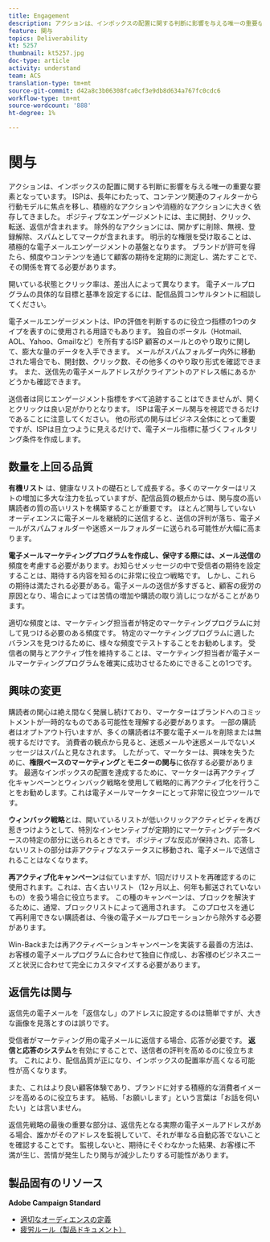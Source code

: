 ```yaml
---
title: Engagement
description: アクションは、インボックスの配置に関する判断に影響を与える唯一の重要な要素となっています。
feature: 関与
topics: Deliverability
kt: 5257
thumbnail: kt5257.jpg
doc-type: article
activity: understand
team: ACS
translation-type: tm+mt
source-git-commit: d42a8c3b06308fca0cf3e9db8d634a767fc0cdc6
workflow-type: tm+mt
source-wordcount: '888'
ht-degree: 1%

---
```



# 関与

アクションは、インボックスの配置に関する判断に影響を与える唯一の重要な要素となっています。 ISPは、長年にわたって、コンテンツ関連のフィルターから行動モデルに焦点を移し、積極的なアクションや消極的なアクションに大きく依存してきました。 ポジティブなエンゲージメントには、主に開封、クリック、転送、返信が含まれます。 除外的なアクションには、開かずに削除、無視、登録解除、スパムとしてマークが含まれます。 明示的な権限を受け取ることは、積極的な電子メールエンゲージメントの基盤となります。 ブランドが許可を得たら、頻度やコンテンツを通じて顧客の期待を定期的に測定し、満たすことで、その関係を育てる必要があります。

開いている状態とクリック率は、差出人によって異なります。 電子メールプログラムの具体的な目標と基準を設定するには、配信品質コンサルタントに相談してください。

電子メールエンゲージメントは、IPの評価を判断するのに役立つ指標の1つのタイプを表すのに使用される用語でもあります。 独自のポータル（Hotmail、AOL、Yahoo、Gmailなど）を所有するISP 顧客のメールとのやり取りに関して、膨大な量のデータを入手できます。 メールがスパムフォルダー内外に移動された場合でも、開封数、クリック数、その他多くのやり取り形式を確認できます。 また、送信先の電子メールアドレスがクライアントのアドレス帳にあるかどうかも確認できます。

送信者は同じエンゲージメント指標をすべて追跡することはできませんが、開くとクリックは良い足がかりとなります。 ISPは電子メール関与を視認できるだけであることに注意してください。 他の形式の関与はビジネス全体にとって重要ですが、ISPは目立つように見えるだけで、電子メール指標に基づくフィルタリング条件を作成します。

## 数量を上回る品質

**有機リスト** は、健康なリストの礎石として成長する。多くのマーケターはリストの増加に多大な注力を払っていますが、配信品質の観点からは、関与度の高い購読者の質の高いリストを構築することが重要です。 ほとんど関与していないオーディエンスに電子メールを継続的に送信すると、送信の評判が落ち、電子メールがスパムフォルダーや迷惑メールフォルダーに送られる可能性が大幅に高まります。

**電子メールマーケティングプログラムを作成し、保守する際には、メール送信の** 頻度を考慮する必要があります。お知らせメッセージの中で受信者の期待を設定することは、期待する内容を知るのに非常に役立つ戦略です。 しかし、これらの期待は満たされる必要がある。電子メールの送信が多すぎると、顧客の疲労の原因となり、場合によっては苦情の増加や購読の取り消しにつながることがあります。

適切な頻度とは、マーケティング担当者が特定のマーケティングプログラムに対して見つける必要のある頻度です。 特定のマーケティングプログラムに適したバランスを見つけるために、様々な頻度でテストすることをお勧めします。 受信者の関与とアクティブ性を維持することは、マーケティング担当者が電子メールマーケティングプログラムを確実に成功させるためにできることの1つです。

## 興味の変更

購読者の関心は絶え間なく発展し続けており、マーケターはブランドへのコミットメントが一時的なものである可能性を理解する必要があります。 一部の購読者はオプトアウト行いますが、多くの購読者は不要な電子メールを削除または無視するだけです。 消費者の観点から見ると、迷惑メールや迷惑メールでないメッセージはスパムと見なされます。 したがって、マーケターは、興味を失うために、**権限ベースのマーケティング**&#x200B;と&#x200B;**モニターの関与**&#x200B;に依存する必要があります。 最適なインボックスの配置を達成するために、マーケターは再アクティブ化キャンペーンとウィンバック戦略を使用して戦略的に再アクティブ化を行うことをお勧めします。これは電子メールマーケターにとって非常に役立つツールです。

**ウィンバック戦略**&#x200B;とは、開いているリストが低いクリックアクティビティを再び惹きつけようとして、特別なインセンティブが定期的にマーケティングデータベースの特定の部分に送られるときです。 ポジティブな反応が保持され、応答しないリストの部分は非アクティブなステータスに移動され、電子メールで送信されることはなくなります。

**再アクティブ化キャンペーン**&#x200B;は似ていますが、1回だけリストを再確認するのに使用されます。これは、古く古いリスト（12ヶ月以上、何年も郵送されていないもの）を扱う場合に役立ちます。 この種のキャンペーンは、ブロックを解決するために、通常、ブロックリストによって適用されます。 このプロセスを通じて再利用できない購読者は、今後の電子メールプロモーションから除外する必要があります。

Win-Backまたは再アクティベーションキャンペーンを実装する最善の方法は、お客様の電子メールプログラムに合わせて独自に作成し、お客様のビジネスニーズと状況に合わせて完全にカスタマイズする必要があります。

## 返信先は関与

返信先の電子メールを「返信なし」のアドレスに設定するのは簡単ですが、大きな画像を見落とすのは誤りです。

受信者がマーケティング用の電子メールに返信する場合、応答が必要です。 **返信と応答のシステム**&#x200B;を有効にすることで、送信者の評判を高めるのに役立ちます。 これにより、配信品質が正になり、インボックスの配置率が高くなる可能性が高くなります。

また、これはより良い顧客体験であり、ブランドに対する積極的な消費者イメージを高めるのに役立ちます。 結局、「お願いします」という言葉は「お話を伺いたい」とは言いません。

返信先戦略の最後の重要な部分は、返信先となる実際の電子メールアドレスがある場合、誰かがそのアドレスを監視していて、それが単なる自動応答でないことを確認することです。 監視しないと、期待にそぐわなかった結果、お客様に不満が生じ、苦情が発生したり関与が減少したりする可能性があります。

## 製品固有のリソース

**Adobe Campaign Standard**

* [適切なオーディエンスの定義](https://experienceleague.adobe.com/docs/campaign-standard/using/communication-channels/delivery-bestpractices/define-the-right-audience.html)
* [疲労ルール（製品ドキュメント）](https://experienceleague.adobe.com/docs/campaign-standard/using/testing-and-sending/working-with-typology-rules/fatigue-rules.html)
